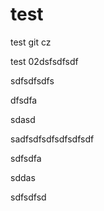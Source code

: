 # test
test git cz

test 02dsfsdfsdf

sdfsdfsdfs

dfsdfa

sdasd

sadfsdfsdfsdfsdfsdf

sdfsdfa

sddas

sdfsdfsd
